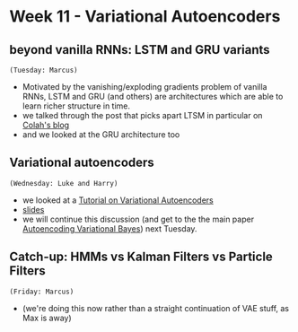 # Week 11 - Variational Autoencoders


## beyond vanilla RNNs: LSTM and GRU variants
`(Tuesday: Marcus)`
* Motivated by the vanishing/exploding gradients problem of vanilla RNNs, LSTM and GRU (and others) are architectures which are able to learn richer structure in time.
* we talked through the post that picks apart LTSM in particular on [Colah's blog](http://colah.github.io/posts/2015-08-Understanding-LSTMs)
* and we looked at the GRU architecture too

## Variational autoencoders
`(Wednesday: Luke and Harry)`
* we looked at a [Tutorial on Variational Autoencoders](http://arxiv.org/abs/1606.05908)
* [slides](variational_autoencoders.pdf)
* we will continue this discussion (and get to the the main paper [Autoencoding Variational Bayes](http://arxiv.org/abs/1606.05908)) next Tuesday.

## Catch-up: HMMs vs Kalman Filters vs Particle Filters
`(Friday: Marcus)`
* (we're doing this now rather than a straight continuation of VAE stuff, as Max is away)

